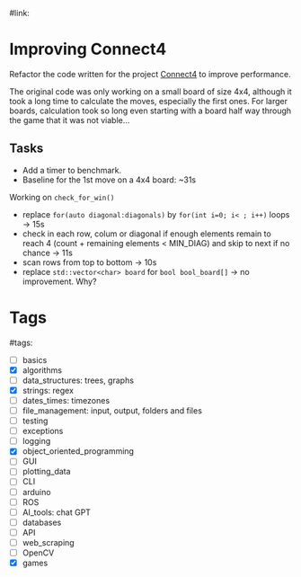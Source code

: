 #link:

# Improving Connect4
Refactor the code written for the project [Connect4](https://github.com/mhered/cpp_100daysofcode/blob/main/code/Day057_22-05-23/Connect4) to improve performance.

The original code was only working on a small board of size 4x4, although it took a long time to calculate the moves, especially the first ones. For larger boards, calculation took so long even starting with a board half way through the game that it was not viable...

## Tasks
* Add a timer to benchmark.
* Baseline for the 1st move on a 4x4 board: ~31s 


Working on `check_for_win()`

* replace `for(auto diagonal:diagonals)` by `for(int i=0; i< ; i++)` loops -> 15s
* check in each row, colum or diagonal if enough elements remain to reach 4 (count + remaining elements < MIN_DIAG) and skip to next if no chance -> 11s
* scan rows from top to bottom -> 10s 
* replace `std::vector<char> board`  for `bool bool_board[]` -> no improvement. Why?

# Tags
#tags: 

- [ ] basics
- [x] algorithms
- [ ] data_structures: trees, graphs
- [x] strings: regex
- [ ] dates_times: timezones
- [ ] file_management: input, output, folders and files
- [ ] testing
- [ ] exceptions
- [ ] logging
- [x] object_oriented_programming
- [ ] GUI
- [ ] plotting_data
- [ ] CLI
- [ ] arduino
- [ ] ROS
- [ ] AI_tools: chat GPT
- [ ] databases
- [ ] API
- [ ] web_scraping
- [ ] OpenCV
- [x] games